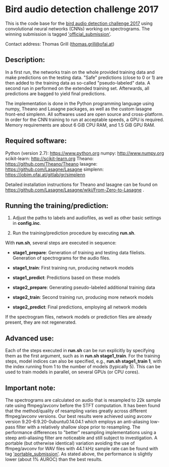 Bird audio detection challenge 2017
===================================

This is the code base for the [bird audio detection challenge 2017](http://machine-listening.eecs.qmul.ac.uk/bird-audio-detection-challenge/) using convolutional neural networks (CNNs) working on spectrograms.
The winning submission is tagged ['official_submission'](https://jobim.ofai.at/gitlab/gr/bird_audio_detection_challenge_2017/tree/official_submission).

Contact address: Thomas Grill (thomas.grill@ofai.at)


Description:
------------

In a first run, the networks train on the whole provided training data and make predictions on the testing data. "Safe" predictions (close to 0 or 1) are then added to the training data as so-called "pseudo-labeled" data. A second run in performed on the extended training set. Afterwards, all predictions are bagged to yield final predictions.

The implementation is done in the Python programming language using numpy, Theano and Lasagne packages, as well as the custom lasagne front-end simplenn. All softwares used are open source and cross-platform. In order for the CNN training to run at acceptable speeds, a GPU is required. Memory requirements are about 6 GiB CPU RAM, and 1.5 GiB GPU RAM.


Required software:
------------------

Python (version 2.7): https://www.python.org
numpy: http://www.numpy.org
scikit-learn: http://scikit-learn.org
Theano: https://github.com/Theano/Theano
lasagne: https://github.com/Lasagne/Lasagne
simplenn: https://jobim.ofai.at/gitlab/gr/simplenn

Detailed installation instructions for Theano and lasagne can be found on https://github.com/Lasagne/Lasagne/wiki/From-Zero-to-Lasagne .


Running the training/prediction:
--------------------------------

1. Adjust the paths to labels and audiofiles, as well as other basic settings in **config.inc**.

2. Run the training/prediction procedure by executing **run.sh**.


With **run.sh**, several steps are executed in sequence:

* **stage1_prepare**: Generation of training and testing data filelists. Generation of spectrograms for the audio files.

* **stage1_train**: First training run, producing network models

* **stage1_predict**: Predictions based on these models

* **stage2_prepare**: Generating pseudo-labeled additional training data

* **stage2_train**: Second training run, producing more network models

* **stage2_predict**: Final predictions, employing all network models


If the spectrogram files, network models or prediction files are already present, they are not regenerated.


Advanced use:
-------------

Each of the steps executed in **run.sh** can be run explicitly by specifying them as the first argument, such as in **run.sh stage1_train**.
For the training steps, model indices can also be specified, e.g., **run.sh stage1_train 1**, with the index running from 1 to the number of models (typically 5).
This can be used to train models in parallel, on several GPUs (or CPU cores).


Important note:
---------------

The spectrograms are calculated on audio that is resampled to 22k sample rate using ffmpeg/avconv before the STFT computation. It has been found that the method/quality of resampling varies greatly across different ffmpeg/avconv versions.
Our best results were achieved using avconv version 9.20-6:9.20-0ubuntu0.14.04.1 which employs an anti-aliasing low-pass filter with a relatively shallow slope prior to resampling.
The performance differences to "better" resampling implementations using a steep anti-aliasing filter are noticeable and still subject to investigation.
A portable (but otherwise identical) variation avoiding the use of ffmpeg/avconv for WAV files with 44.1 kHz sample rate can be found with tag ['portable_submission'](https://jobim.ofai.at/gitlab/gr/bird_audio_detection_challenge_2017/tree/portable_submission). As stated above, the performance is slightly lower (about 1% AUROC) than the best results.

